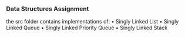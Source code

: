 ### Data Structures Assignment ###
the src folder contains implementations of: 
• Singly Linked List
• Singly Linked Queue
• Singly Linked Priority Queue
• Singly Linked Stack
